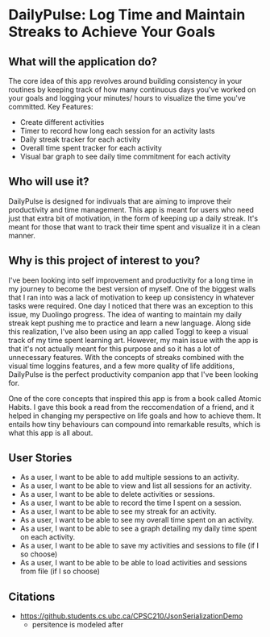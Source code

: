 # DailyPulse: Log Time and Maintain Streaks to Achieve Your Goals

## What will the application do?
The core idea of this app revolves around building consistency in your routines
by keeping track of how many continuous days you've worked on your goals and
logging your minutes/ hours to visualize the time you've committed.
Key Features:
- Create different activities
- Timer to record how long each session for an activity lasts
- Daily streak tracker for each activity
- Overall time spent tracker for each activity
- Visual bar graph to see daily time commitment for each activity

## Who will use it?
DailyPulse is designed for indivuals that are aiming to improve their productivity
and time management. This app is meant for users who need just that extra bit of
motivation, in the form of keeping up a daily streak. It's meant for those that
want to track their time spent and visualize it in a clean manner.

## Why is this project of interest to you?
I've been looking into self improvement and productivity for a long time in my
journey to become the best version of myself. One of the biggest walls that I ran
into was a lack of motivation to keep up consistency in whatever tasks were
required. One day I noticed that there was an exception to this issue, my Duolingo
progress. The idea of wanting to maintain my daily streak kept pushing me to
practice and learn a new language. Along side this realization, I've also been
using an app called Toggl to keep a visual track of my time spent learning art.
However, my main issue with the app is that it's not actually meant for this purpose
and so it has a lot of unnecessary features. With the concepts of streaks combined
with the visual time loggins features, and a few more quality of life additions,
DailyPulse is the perfect productivity companion app that I've been
looking for.

One of the core concepts that inspired this app is from a book called Atomic 
Habits. I gave this book a read from the reccomendation of a friend, and it helped
in changing my perspective on life goals and how to achieve them. It entails how
tiny behaviours can compound into remarkable results, which is what this app is
all about.

## User Stories
- As a user, I want to be able to add multiple sessions to an activity.
- As a user, I want to be able to view and list all sessions for an activity.
- As a user, I want to be able to delete activities or sessions.
- As a user, I want to be able to record the time I spent on a session.
- As a user, I want to be able to see my streak for an activity.
- As a user, I want to be able to see my overall time spent on an activity.
- As a user, I want to be able to see a graph detailing my daily time spent on each activity.
- As a user, I want to be able to save my activities and sessions to file (if I so choose)
- As a user, I want to be able to be able to load activities and sessions from file (if I so choose)

## Citations
- https://github.students.cs.ubc.ca/CPSC210/JsonSerializationDemo
    - persitence is modeled after